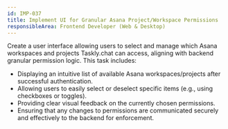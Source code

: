 ```yaml
---
id: IMP-037
title: Implement UI for Granular Asana Project/Workspace Permissions
responsibleArea: Frontend Developer (Web & Desktop)
---
```

Create a user interface allowing users to select and manage which Asana workspaces and projects Taskly.chat can access, aligning with backend granular permission logic. This task includes:
*   Displaying an intuitive list of available Asana workspaces/projects after successful authentication.
*   Allowing users to easily select or deselect specific items (e.g., using checkboxes or toggles).
*   Providing clear visual feedback on the currently chosen permissions.
*   Ensuring that any changes to permissions are communicated securely and effectively to the backend for enforcement.